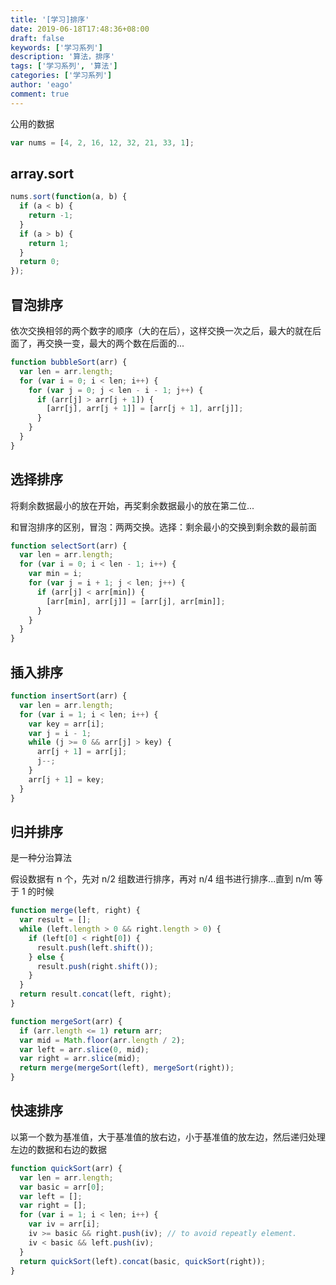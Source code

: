 ```yaml
---
title: '[学习]排序'
date: 2019-06-18T17:48:36+08:00
draft: false
keywords: ['学习系列']
description: '算法，排序'
tags: ['学习系列', '算法']
categories: ['学习系列']
author: 'eago'
comment: true
---
```


公用的数据

```js
var nums = [4, 2, 16, 12, 32, 21, 33, 1];
```

## array.sort

```js
nums.sort(function(a, b) {
  if (a < b) {
    return -1;
  }
  if (a > b) {
    return 1;
  }
  return 0;
});
```

## 冒泡排序

依次交换相邻的两个数字的顺序（大的在后），这样交换一次之后，最大的就在后面了，再交换一变，最大的两个数在后面的...

```js
function bubbleSort(arr) {
  var len = arr.length;
  for (var i = 0; i < len; i++) {
    for (var j = 0; j < len - i - 1; j++) {
      if (arr[j] > arr[j + 1]) {
        [arr[j], arr[j + 1]] = [arr[j + 1], arr[j]];
      }
    }
  }
}
```

## 选择排序

将剩余数据最小的放在开始，再奖剩余数据最小的放在第二位...

和冒泡排序的区别，冒泡：两两交换。选择：剩余最小的交换到剩余数的最前面

```js
function selectSort(arr) {
  var len = arr.length;
  for (var i = 0; i < len - 1; i++) {
    var min = i;
    for (var j = i + 1; j < len; j++) {
      if (arr[j] < arr[min]) {
        [arr[min], arr[j]] = [arr[j], arr[min]];
      }
    }
  }
}
```

## 插入排序

```js
function insertSort(arr) {
  var len = arr.length;
  for (var i = 1; i < len; i++) {
    var key = arr[i];
    var j = i - 1;
    while (j >= 0 && arr[j] > key) {
      arr[j + 1] = arr[j];
      j--;
    }
    arr[j + 1] = key;
  }
}
```

## 归并排序

是一种分治算法

假设数据有 n 个，先对 n/2 组数进行排序，再对 n/4 组书进行排序...直到 n/m 等于 1 的时候

```js
function merge(left, right) {
  var result = [];
  while (left.length > 0 && right.length > 0) {
    if (left[0] < right[0]) {
      result.push(left.shift());
    } else {
      result.push(right.shift());
    }
  }
  return result.concat(left, right);
}

function mergeSort(arr) {
  if (arr.length <= 1) return arr;
  var mid = Math.floor(arr.length / 2);
  var left = arr.slice(0, mid);
  var right = arr.slice(mid);
  return merge(mergeSort(left), mergeSort(right));
}
```

## 快速排序

以第一个数为基准值，大于基准值的放右边，小于基准值的放左边，然后递归处理左边的数据和右边的数据

```js
function quickSort(arr) {
  var len = arr.length;
  var basic = arr[0];
  var left = [];
  var right = [];
  for (var i = 1; i < len; i++) {
    var iv = arr[i];
    iv >= basic && right.push(iv); // to avoid repeatly element.
    iv < basic && left.push(iv);
  }
  return quickSort(left).concat(basic, quickSort(right));
}
```
